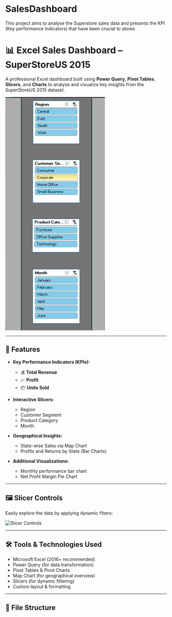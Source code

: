 # SalesDashboard
This project aims to analyse the Superstore sales data and presents the KPI (Key performance Indicators) that have been crucial to stores
# 📊 Excel Sales Dashboard – SuperStoreUS 2015

A professional Excel dashboard built using **Power Query**, **Pivot Tables**, **Slicers**, and **Charts** to analyze and visualize key insights from the SuperStoreUS 2015 dataset.

![Dashboard Preview](./Screenshot%202025-07-26%20195801.png)

---

## 🧩 Features

- **Key Performance Indicators (KPIs):**
  - 💰 **Total Revenue**
  - 📈 **Profit**
  - 📦 **Units Sold**

- **Interactive Slicers:**
  - Region
  - Customer Segment
  - Product Category
  - Month

- **Geographical Insights:**
  - State-wise Sales via Map Chart
  - Profits and Returns by State (Bar Charts)

- **Additional Visualizations:**
  - Monthly performance bar chart
  - Net Profit Margin Pie Chart

---

## 🖼️ Slicer Controls

Easily explore the data by applying dynamic filters:

![Slicer Controls](./Screenshot%202025-07-26%20195844.png)

---

## 🛠️ Tools & Technologies Used

- Microsoft Excel (2016+ recommended)
- Power Query (for data transformation)
- Pivot Tables & Pivot Charts
- Map Chart (for geographical overview)
- Slicers (for dynamic filtering)
- Custom layout & formatting

---

## 📁 File Structure

